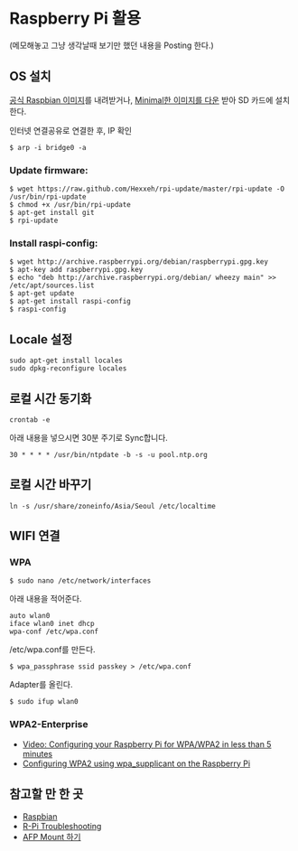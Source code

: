 # Raspberry Pi 활용

(메모해놓고 그냥 생각날때 보기만 했던 내용을 Posting 한다.)

## OS 설치

[공식 Raspbian 이미지](http://www.raspbian.org/RaspbianImages)를 내려받거나, 
[Minimal한 이미지를 다운](http://www.linuxsystems.it/2012/06/raspbian-wheezy-armhf-raspberry-pi-minimal-image/) 받아 SD 카드에 설치한다.

인터넷 연결공유로 연결한 후, IP 확인

	$ arp -i bridge0 -a

### Update firmware:

	$ wget https://raw.github.com/Hexxeh/rpi-update/master/rpi-update -O /usr/bin/rpi-update
	$ chmod +x /usr/bin/rpi-update
	$ apt-get install git
	$ rpi-update

### Install raspi-config:
	$ wget http://archive.raspberrypi.org/debian/raspberrypi.gpg.key
	$ apt-key add raspberrypi.gpg.key
	$ echo "deb http://archive.raspberrypi.org/debian/ wheezy main" >> /etc/apt/sources.list
	$ apt-get update
	$ apt-get install raspi-config
	$ raspi-config
	

## Locale 설정

	sudo apt-get install locales
	sudo dpkg-reconfigure locales

## 로컬 시간 동기화
	crontab -e
	
아래 내용을 넣으시면 30분 주기로 Sync합니다.
	
	30 * * * * /usr/bin/ntpdate -b -s -u pool.ntp.org

## 로컬 시간 바꾸기
	ln -s /usr/share/zoneinfo/Asia/Seoul /etc/localtime

## WIFI 연결
### WPA
	$ sudo nano /etc/network/interfaces

아래 내용을 적어준다.

	auto wlan0
	iface wlan0 inet dhcp
	wpa-conf /etc/wpa.conf

/etc/wpa.conf를 만든다.

	$ wpa_passphrase ssid passkey > /etc/wpa.conf

Adapter를 올린다.

	$ sudo ifup wlan0

### WPA2-Enterprise
* [Video: Configuring your Raspberry Pi for WPA/WPA2 in less than 5 minutes](http://www.youtube.com/watch?v=UGuJrHVd8s8)
* [Configuring WPA2 using wpa_supplicant on the Raspberry Pi](http://kerneldriver.wordpress.com/2012/10/21/configuring-wpa2-using-wpa_supplicant-on-the-raspberry-pi/)

## 참고할 만 한 곳
* [Raspbian](http://www.raspbian.org/)
* [R-Pi Troubleshooting](http://elinux.org/R-Pi_Troubleshooting)
* [AFP Mount 하기](http://blog.geekliketodd.com/archives/900)